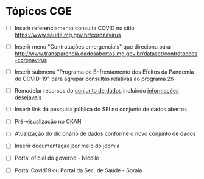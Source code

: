 # Tópicos CGE

* [ ] Inserir referenciamento consulta COVID no sitio https://www.saude.mg.gov.br/coronavirus

* [ ] Inserir menu "Contratações emergenciais" que direciona para http://www.transparencia.dadosabertos.mg.gov.br/dataset/contratacoes-coronavirus

* [ ] Inserir submenu "Programa de Enfrentamento dos Efeitos da Pandemia de COVID-19" para agrupar consultas relativas ao programa 26

* [ ] Remodelar recursos do [conjunto de dados](http://www.transparencia.dadosabertos.mg.gov.br/dataset/contratacoes-coronavirus) incluindo [informações desejaveis](https://github.com/transparencia-mg/especificacoes-portal-transparencia/issues/19)

* [ ] Inserir link da pesquisa pública do SEI no conjunto de dados abertos

* [ ] Pré-visualização no CKAN

* [ ] Atualização do dicionário de dados conforme o novo conjunto de dados

* [ ] Inserir documentação por meio do joomla

* [ ] Portal oficial do governo - Nicolle

* [ ] Portal Covid19 ou Portal da Sec. de Saúde - Soraia
